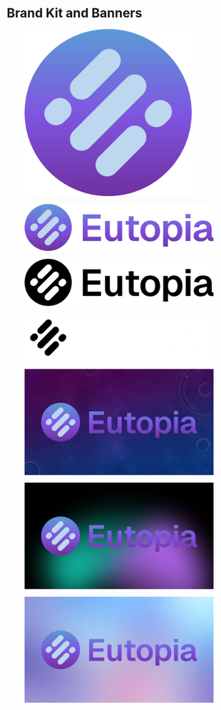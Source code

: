 # Brand Kit and Banners

<figure><img src="../.gitbook/assets/LOGO (1).png" alt="" width="375"><figcaption></figcaption></figure>

<figure><img src="../.gitbook/assets/BRAND COLOR (1).png" alt=""><figcaption></figcaption></figure>

<figure><img src="../.gitbook/assets/BRAND DARK (1).png" alt=""><figcaption></figcaption></figure>

<figure><img src="../.gitbook/assets/BRAND LIGHT (1).png" alt=""><figcaption></figcaption></figure>

<figure><img src="../.gitbook/assets/Presentation3 (1).png" alt=""><figcaption></figcaption></figure>

<figure><img src="../.gitbook/assets/Presentation2 (2).png" alt=""><figcaption></figcaption></figure>

<figure><img src="../.gitbook/assets/Presentation4.png" alt=""><figcaption></figcaption></figure>

